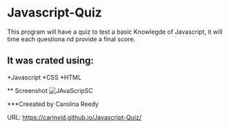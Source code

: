# Javascript-Quiz
This program will have a quiz to test a basic Knowlegde of Javascript, it will time each questiona nd provide a final score.

## It was crated using:
*Javascript
*CSS
*HTML

** Screenshot
![JAvaScripSC](https://user-images.githubusercontent.com/17866063/120948560-baed3500-c6ff-11eb-9ec3-59a23cd4d30e.jpg)

***Creeated by Carolina Reedy

URL:
https://carinvid.github.io/Javascript-Quiz/

